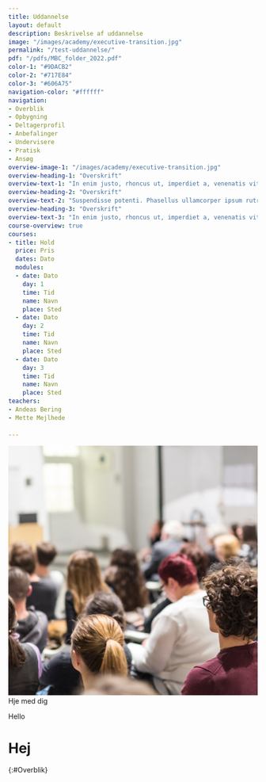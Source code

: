 ```yaml
---
title: Uddannelse
layout: default
description: Beskrivelse af uddannelse
image: "/images/academy/executive-transition.jpg"
permalink: "/test-uddannelse/"
pdf: "/pdfs/MBC_folder_2022.pdf"
color-1: "#9DACB2"
color-2: "#717E84"
color-3: "#606A75"
navigation-color: "#ffffff"
navigation:
- Overblik
- Opbygning
- Deltagerprofil
- Anbefalinger
- Undervisere
- Pratisk
- Ansøg
overview-image-1: "/images/academy/executive-transition.jpg"
overview-heading-1: "Overskrift"
overview-text-1: "In enim justo, rhoncus ut, imperdiet a, venenatis vitae, justo. In ac felis quis tortor malesuada pretium. Vivamus laoreet. Donec id justo. Duis arcu tortor, suscipit eget, imperdiet nec, imperdiet iaculis, ipsum."
overview-heading-2: "Overskrift"
overview-text-2: "Suspendisse potenti. Phasellus ullamcorper ipsum rutrum nunc. Integer tincidunt. Aenean tellus metus, bibendum sed, posuere ac, mattis non, nunc. Donec elit libero, sodales nec, volutpat a, suscipit non, turpis.<br><br>Sed lectus. Pellentesque commodo eros a enim. Sed fringilla mauris sit amet nibh. Vivamus laoreet. Praesent vestibulum dapibus nibh.<br><br>Praesent nec nisl a purus blandit viverra. Proin sapien ipsum, porta a, auctor quis, euismod ut, mi. Phasellus blandit leo ut odio. Pellentesque posuere. Nullam dictum felis eu pede mollis pretium."
overview-heading-3: "Overskrift"
overview-text-3: "In enim justo, rhoncus ut, imperdiet a, venenatis vitae, justo. In ac felis quis tortor malesuada pretium. Vivamus laoreet. Donec id justo. Duis arcu tortor, suscipit eget, imperdiet nec, imperdiet iaculis, ipsum."
course-overview: true
courses:
- title: Hold
  price: Pris
  dates: Dato
  modules:
  - date: Dato
    day: 1
    time: Tid
    name: Navn
    place: Sted
  - date: Dato
    day: 2
    time: Tid
    name: Navn
    place: Sted
  - date: Dato
    day: 3
    time: Tid
    name: Navn
    place: Sted
teachers:
- Andeas Bering
- Mette Mejlhede

---
```

![](/images/events/foredrag.png)Hje med dig

Hello

# Hej
{:#Overblik}
